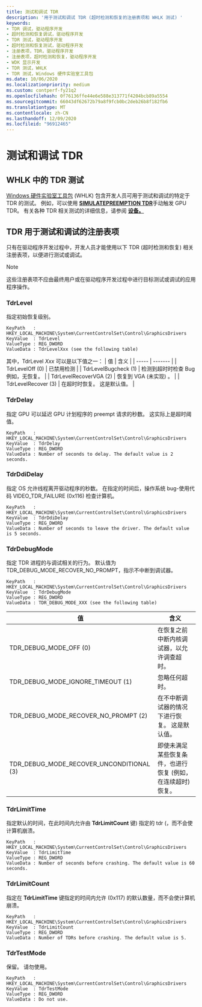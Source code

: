 ```yaml
---
title: 测试和调试 TDR
description: '用于测试和调试 TDR (超时检测和恢复的注册表项和 WHLK 测试) '
keywords:
- TDR 调试，驱动程序开发
- 超时检测和恢复调试，驱动程序开发
- TDR 测试，驱动程序开发
- 超时检测和恢复测试，驱动程序开发
- 注册表项，TDR，驱动程序开发
- 注册表项，超时检测和恢复，驱动程序开发
- WDK 显示开发
- TDR 测试，WHLK
- TDR 测试，Windows 硬件实验室工具包
ms.date: 10/06/2020
ms.localizationpriority: medium
ms.custom: contperf-fy21q2
ms.openlocfilehash: 0f76136ffe44e6e588e313771f4204bcb89a5554
ms.sourcegitcommit: 66043df62672b79a8f9fcb0bc2deb26b8f182fb6
ms.translationtype: MT
ms.contentlocale: zh-CN
ms.lasthandoff: 12/09/2020
ms.locfileid: "96912465"
---
```

# <a name="testing-and-debugging-tdr"></a>测试和调试 TDR

## <a name="tdr-tests-in-whlk"></a>WHLK 中的 TDR 测试

[Windows 硬件实验室工具包](/windows-hardware/test/hlk/) (WHLK) 包含开发人员可用于测试和调试的特定于 TDR 的测试。 例如，可以使用 [**SIMULATEPREEMPTION TDR**](/windows-hardware/test/hlk/testref/86be5032-cfcd-4ee5-a515-0e3ebc0cb6f4)手动触发 GPU TDR。 有关各种 TDR 相关测试的详细信息，请参阅 [**设备。**](/windows-hardware/test/hlk/testref/device-graphics)

## <a name="tdr-registry-keys-for-testing-and-debugging"></a>TDR 用于测试和调试的注册表项

只有在驱动程序开发过程中，开发人员才能使用以下 TDR (超时检测和恢复) 相关注册表项，以便进行测试或调试。

> [!NOTE]
> 这些注册表项不应由最终用户或在驱动程序开发过程中进行目标测试或调试的应用程序操作。

### <a name="tdrlevel"></a>TdrLevel

指定初始恢复级别。

```registry
KeyPath   : HKEY_LOCAL_MACHINE\System\CurrentControlSet\Control\GraphicsDrivers
KeyValue  : TdrLevel
ValueType : REG_DWORD
ValueData : TdrLevelXxx (see the following table)
```

其中，TdrLevel *Xxx* 可以是以下值之一：
| 值 | 含义 |
| ----- | ------- |
| TdrLevelOff (0)  | 已禁用检测 |
| TdrLevelBugcheck (1)  | 检测到超时时检查 Bug例如，无恢复。 |
| TdrLevelRecoverVGA (2)  | 恢复到 VGA (未实现) 。 |
| TdrLevelRecover (3)  | 在超时时恢复。 这是默认值。 |

### <a name="tdrdelay"></a>TdrDelay

指定 GPU 可以延迟 GPU 计划程序的 preempt 请求的秒数。 这实际上是超时阈值。

```registry
KeyPath   : HKEY_LOCAL_MACHINE\System\CurrentControlSet\Control\GraphicsDrivers
KeyValue  : TdrDelay
ValueType : REG_DWORD
ValueData : Number of seconds to delay. The default value is 2 seconds.
```

### <a name="tdrddidelay"></a>TdrDdiDelay

指定 OS 允许线程离开驱动程序的秒数。 在指定的时间后，操作系统 bug-使用代码 VIDEO_TDR_FAILURE (0x116) 检查计算机。

```registry
KeyPath   : HKEY_LOCAL_MACHINE\System\CurrentControlSet\Control\GraphicsDrivers
KeyValue  : TdrDdiDelay
ValueType : REG_DWORD
ValueData : Number of seconds to leave the driver. The default value is 5 seconds.
```

### <a name="tdrdebugmode"></a>TdrDebugMode

指定 TDR 进程的与调试相关的行为。 默认值为 TDR_DEBUG_MODE_RECOVER_NO_PROMPT，指示不中断到调试器。

```registry
KeyPath   : HKEY_LOCAL_MACHINE\System\CurrentControlSet\Control\GraphicsDrivers
KeyValue  : TdrDebugMode
ValueType : REG_DWORD
ValueData : TDR_DEBUG_MODE_XXX (see the following table)
```

| 值 | 含义 |
| ----- | ------- |
| TDR_DEBUG_MODE_OFF (0)  | 在恢复之前中断内核调试器，以允许调查超时。 |
| TDR_DEBUG_MODE_IGNORE_TIMEOUT (1)  | 忽略任何超时。 |
| TDR_DEBUG_MODE_RECOVER_NO_PROMPT (2)  | 在不中断调试器的情况下进行恢复。 这是默认值。 |
| TDR_DEBUG_MODE_RECOVER_UNCONDITIONAL (3)  | 即使未满足某些恢复条件，也进行恢复 (例如，在连续超时) 恢复。 |

### <a name="tdrlimittime"></a>TdrLimitTime

指定默认的时间，在此时间内允许由 **TdrLimitCount** 键) 指定的 tdr (，而不会使计算机崩溃。

```registry
KeyPath   : HKEY_LOCAL_MACHINE\System\CurrentControlSet\Control\GraphicsDrivers
KeyValue  : TdrLimitTime
ValueType : REG_DWORD
ValueData : Number of seconds before crashing. The default value is 60 seconds.
```

### <a name="tdrlimitcount"></a>TdrLimitCount

指定在 **TdrLimitTime** 键指定的时间内允许 (0x117) 的默认数量，而不会使计算机崩溃。

```registry
KeyPath   : HKEY_LOCAL_MACHINE\System\CurrentControlSet\Control\GraphicsDrivers
KeyValue  : TdrLimitCount
ValueType : REG_DWORD
ValueData : Number of TDRs before crashing. The default value is 5.
```

### <a name="tdrtestmode"></a>TdrTestMode

保留。 请勿使用。

```registry
KeyPath   : HKEY_LOCAL_MACHINE\System\CurrentControlSet\Control\GraphicsDrivers
KeyValue  : TdrTestMode
ValueType : REG_DWORD
ValueData : Do not use.
```
